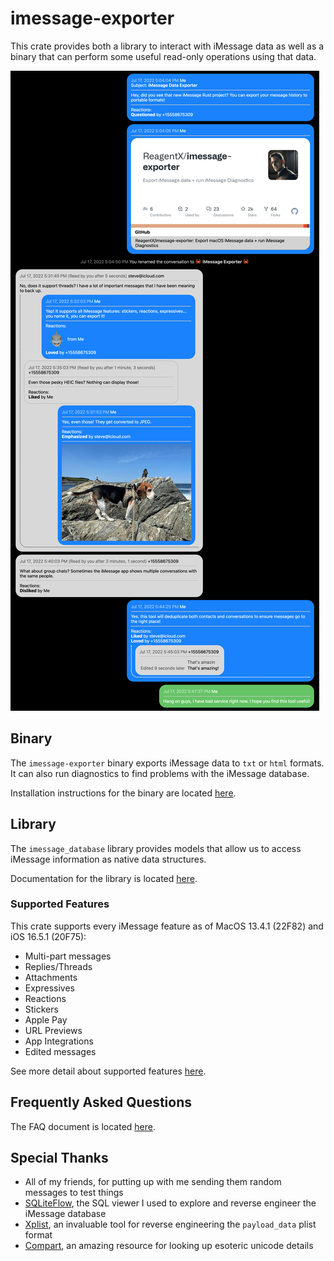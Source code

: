 # imessage-exporter

This crate provides both a library to interact with iMessage data as well as a binary that can perform some useful read-only operations using that data.

![HTML Export Sample](/docs/hero.png)

## Binary

The `imessage-exporter` binary exports iMessage data to `txt` or `html` formats. It can also run diagnostics to find problems with the iMessage database.

Installation instructions for the binary are located [here](imessage-exporter/README.md).

## Library

The `imessage_database` library provides models that allow us to access iMessage information as native data structures.

Documentation for the library is located [here](imessage-database/README.md).

### Supported Features

This crate supports every iMessage feature as of MacOS 13.4.1 (22F82) and iOS 16.5.1 (20F75):

- Multi-part messages
- Replies/Threads
- Attachments
- Expressives
- Reactions
- Stickers
- Apple Pay
- URL Previews
- App Integrations
- Edited messages

See more detail about supported features [here](docs/features.md).

## Frequently Asked Questions

The FAQ document is located [here](/docs/faq.md).

## Special Thanks

- All of my friends, for putting up with me sending them random messages to test things
- [SQLiteFlow](https://www.sqliteflow.com), the SQL viewer I used to explore and reverse engineer the iMessage database
- [Xplist](https://github.com/ic005k/Xplist), an invaluable tool for reverse engineering the `payload_data` plist format
- [Compart](https://www.compart.com/en/unicode/), an amazing resource for looking up esoteric unicode details
